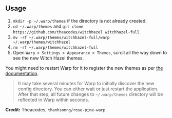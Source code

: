 ## Usage

1. `mkdir -p ~/.warp/themes` if the directory is not already created.
2. `cd ~/.warp/themes` and `git clone https://github.com/theacodes/witchhazel witchhazel-full`.
3. `mv -rf ~/.warp/themes/witchhazel-full/warp ~/.warp/themes/witchhazel`
4. `rm -rf ~/.warp/themes/witchhazel-full`
5. Open `Warp > Settings > Appearance > Themes`, scroll all the way down to see the new Witch Hazel themes.

You might need to restart Warp for it to register the new themes as per [the documentation](https://docs.warp.dev/appearance/custom-themes#how-do-i-use-a-custom-theme-in-warp).

> It may take several minutes for Warp to initially discover the new config directory. You can either wait or just restart the application. After that step, all future changes to `~/.warp/themes` directory will be reflected in Warp within seconds.

**Credit:** Theacodes, `thanhsonng/rose-pine-warp`
